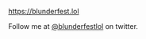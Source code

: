
https://blunderfest.lol

Follow me at [@blunderfestlol](https://twitter.com/blunderfestlol) on twitter.

